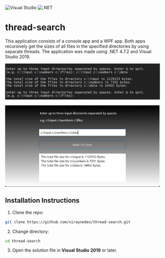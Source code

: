 ![Visual Studio](https://img.shields.io/badge/Visual%20Studio-2022-blue)
![.NET](https://img.shields.io/badge/.NET-4.7.2-blue)

# thread-search

This application consists of a console app and a WPF app. Both apps recursively get the sizes of all files in the specified directories by using separate threads. The application was made using .NET 4.7.2 and Visual Studio 2019.

![console screenshot](/assets/images/console-application-screenshot.webp)

![wpf screenshot](assets/images/wpf-application-screenshot.webp)

## Installation Instructions

1. Clone the repo:
```sh
git clone https://github.com/xiraynedev/thread-search.git
```

2. Change directory:
```sh
cd thread-search 
```

3. Open the solution file in **Visual Studio 2019** or later.